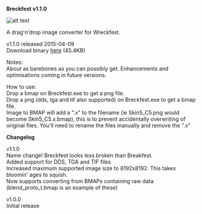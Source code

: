 **Breckfest v1.1.0**

![alt text](http://www.toxic-ragers.co.uk/images/misc/breckfest.png "Breckfest")

A drag'n'drop image converter for Wreckfest.

v1.1.0 released 2015-04-09  
Download binary [here](http://www.toxic-ragers.co.uk/files/tools/breckfest/Breckfest.v1.1.0.zip) (45.4KB)

Notes:  
About as barebones as you can possibly get.  Enhancements and optimisations coming in future versions.

How to use:  
Drop a bmap on Breckfest.exe to get a png file.  
Drop a png (dds, tga and tif also supported) on Breckfest.exe to get a bmap file.  
Image to BMAP will add a ".x" to the filename (ie Skin5_C5.png would become Skin5_C5.x.bmap), this is to prevent accidentally overwriting of original files. You'll need to rename the files manually and remove the ".x"

**Changelog**

v1.1.0  
Name change!  Breckfest looks less broken than Breakfest.  
Added support for DDS, TGA and TIF files  
Increased maximum supported image size to 8192x8192.  This takes bloomin' ages to squish.  
Now supports converting from BMAPs containing raw data (blend_proto_t.bmap is an example of these)

v1.0.0  
Initial release
